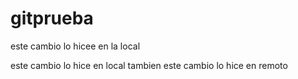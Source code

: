 # gitprueba

este cambio lo hicee en la local

este cambio lo hice en local tambien
este cambio lo hice en remoto

